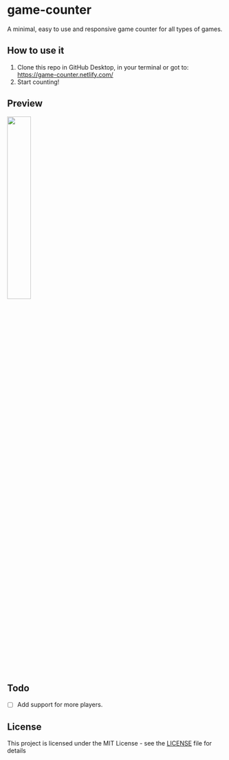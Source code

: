 # game-counter
A minimal, easy to use and responsive game counter for all types of games.

## How to use it
1. Clone this repo in GitHub Desktop, in your terminal or got to: https://game-counter.netlify.com/
2. Start counting!

## Preview
<img src="https://i.imgur.com/Sy5gqyF.png" width="33%" />

## Todo
- [ ] Add support for more players.

## License
This project is licensed under the MIT License - see the [LICENSE](LICENSE) file for details

